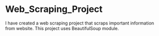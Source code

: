 # Web_Scraping_Project
I have created a web scraping project that scraps important information from website. This project uses BeautifulSoup module.
